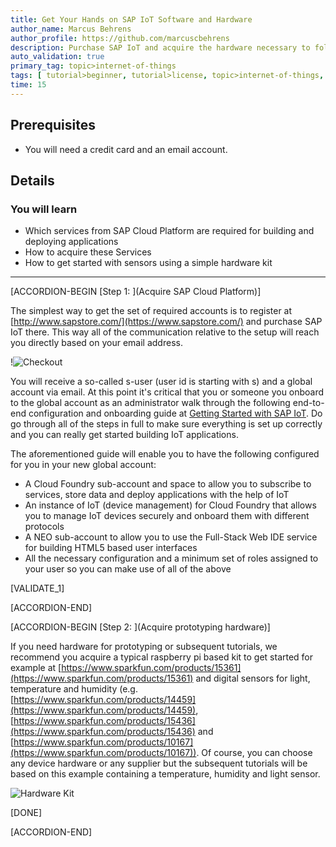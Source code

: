 ```yaml
---
title: Get Your Hands on SAP IoT Software and Hardware
author_name: Marcus Behrens
author_profile: https://github.com/marcuscbehrens
description: Purchase SAP IoT and acquire the hardware necessary to follow subsequent tutorials.
auto_validation: true
primary_tag: topic>internet-of-things
tags: [ tutorial>beginner, tutorial>license, topic>internet-of-things, topic>cloud, products>sap-internet-of-things, products>sap-edge-services, products>sap-business-technology-platform, products>sap-iot-services-for-sap-btp]
time: 15
---
```


## Prerequisites  
 - You will need a credit card and an email account.

## Details
### You will learn  
  - Which services from SAP Cloud Platform are required for building and deploying applications
  - How to acquire these Services
  - How to get started with sensors using a simple hardware kit



---

[ACCORDION-BEGIN [Step 1: ](Acquire SAP Cloud Platform)]

The simplest way to get the set of required accounts is to register at [http://www.sapstore.com/](https://www.sapstore.com/) and purchase SAP IoT there. This way all of the communication relative to the setup will reach you directly based on your email address.

!![Checkout](shopcheckout.png)

You will receive a so-called s-user (user id is starting with s) and a global account via email. At this point it's critical that you or someone you onboard to the global account as an administrator walk through the following end-to-end configuration and onboarding guide at [Getting Started with SAP IoT](https://help.sap.com/viewer/195126f4601945cba0886cbbcbf3d364/latest). Do go through all of the steps in full to make sure everything is set up correctly and you can really get started building IoT applications.

The aforementioned guide will enable you to have the following configured for you in your new global account:

- A Cloud Foundry sub-account and space to allow you to subscribe to services, store data and deploy applications with the help of IoT
- An instance of IoT (device management) for Cloud Foundry that allows you to manage IoT devices securely and onboard them with different protocols
- A NEO sub-account to allow you to use the Full-Stack Web IDE service for building HTML5 based user interfaces
- All the necessary configuration and a minimum set of roles assigned to your user so you can make use of all of the above

[VALIDATE_1]

[ACCORDION-END]

[ACCORDION-BEGIN [Step 2: ](Acquire prototyping hardware)]

If you need hardware for prototyping or subsequent tutorials, we recommend you acquire a typical raspberry pi based kit to get started for example at [https://www.sparkfun.com/products/15361](https://www.sparkfun.com/products/15361) and digital sensors for light, temperature and humidity (e.g. [https://www.sparkfun.com/products/14459](https://www.sparkfun.com/products/14459), [https://www.sparkfun.com/products/15436](https://www.sparkfun.com/products/15436) and [https://www.sparkfun.com/products/10167](https://www.sparkfun.com/products/10167)). Of course, you can choose any device hardware or any supplier but the subsequent tutorials will be based on this example containing a temperature, humidity and light sensor.

![Hardware Kit](IMG_3333.jpg)

[DONE]

[ACCORDION-END]
